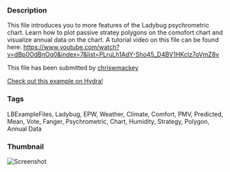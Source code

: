 ### Description 
This file introduces you to more features of the Ladybug psychrometric chart.
Learn how to plot passive stratey polygons on the comofort chart and visualize annual data on the chart.
A tutorial video on this file can be found here:
https://www.youtube.com/watch?v=dBp0OdBnOq0&index=7&list=PLruLh1AdY-Sho45_D4BV1HKcIz7oVmZ8v

This file has been submitted by [chriswmackey](https://github.com/chriswmackey)

[Check out this example on Hydra!](http://hydrashare.github.io/hydra/viewer?owner=chriswmackey&fork=hydra_2&id=Psychrometric_Chart_Part_2)
### Tags 
LBExampleFiles, Ladybug, EPW, Weather, Climate, Comfort, PMV, Predicted, Mean, Vote, Fanger, Psychrometric, Chart, Humidity, Strategy, Polygon, Annual Data
### Thumbnail 
![Screenshot](https://raw.githubusercontent.com/chriswmackey/hydra/master/Psychrometric_Chart_Part_2/thumbnail.png)
